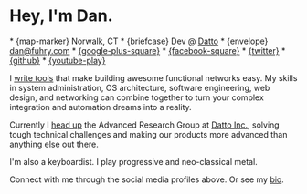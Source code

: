 <h1 class="home-header">Hey, I'm Dan.</h1>

<div class="quickfacts" markdown="1">
* {map-marker} Norwalk, CT
* {briefcase} Dev @ <a href="http://dattobackup.com/">Datto</a>
* {envelope} <a href="mailto:dan@fuhry.com">dan@fuhry.com</a>
* <a class="icon-only-link" href="http://gplus.to/fuhry" title="Google+">{google-plus-square}</a>
* <a class="icon-only-link" href="https://www.facebook.com/fuhry" title="Facebook">{facebook-square}</a>
* <a class="icon-only-link" href="https://twitter.com/danfuhry" title="Twitter">{twitter}</a>
* <a class="icon-only-link" href="https://github.com/fuhry" title="GitHub">{github}</a>
* <a class="icon-only-link" href="https://www.youtube.com/danfuhry" title="YouTube">{youtube-play}</a>
<div class="clearer"></div>
</div>

I [write tools](projects) that make building awesome functional networks easy. My skills in system
administration, OS architecture, software engineering, web design, and networking can combine together
to turn your complex integration and automation dreams into a reality.

Currently I [head up](work) the Advanced Research Group at [Datto Inc.](http://dattobackup.com),
solving tough technical challenges and making our products more advanced than anything else out
there.

I'm also a keyboardist. I play progressive and neo-classical metal.

Connect with me through the social media profiles above. Or
see my [bio](bio).
